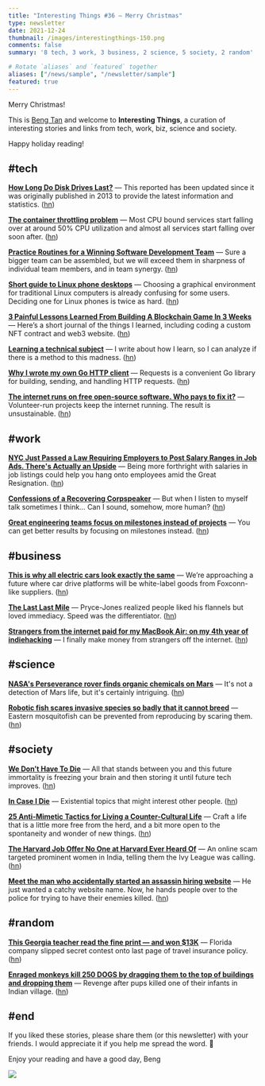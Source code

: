 ```yaml
---
title: "Interesting Things #36 — Merry Christmas"
type: newsletter
date: 2021-12-24
thumbnail: /images/interestingthings-150.png
comments: false
summary: '8 tech, 3 work, 3 business, 2 science, 5 society, 2 random'

# Rotate `aliases` and `featured` together
aliases: ["/news/sample", "/newsletter/sample"]
featured: true
---
```


Merry Christmas!

This is [Beng Tan](https://bengtan.com/about/) and welcome to **Interesting Things**, a curation of interesting stories and links from tech, work, biz, science and society.

Happy holiday reading!


## #tech

**[How Long Do Disk Drives Last?](https://www.backblaze.com/blog/how-long-do-disk-drives-last/?utm_source=bengtan.com/interesting-things/036)** — This reported has been updated since it was originally published in 2013 to provide the latest information and statistics. ([hn](https://news.ycombinator.com/item?id=29595674))

**[The container throttling problem](https://danluu.com/cgroup-throttling/?utm_source=bengtan.com/interesting-things/036)** — Most CPU bound services start falling over at around 50% CPU utilization and almost all services start falling over soon after. ([hn](https://news.ycombinator.com/item?id=29612278))

**[Practice Routines for a Winning Software Development Team](https://medium.com/@juarez.asf/practice-routines-for-a-winning-software-development-team-96b571a37dc9?utm_source=bengtan.com/interesting-things/036)** — Sure a bigger team can be assembled, but we will exceed them in sharpness of individual team members, and in team synergy. ([hn](https://news.ycombinator.com/item?id=29591708))

**[Short guide to Linux phone desktops](https://tuxphones.com/mobile-linux-phone-desktop-environments-de-comparison-interfaces/?utm_source=bengtan.com/interesting-things/036)** — Choosing a graphical environment for traditional Linux computers is already confusing for some users. Deciding one for Linux phones is twice as hard. ([hn](https://news.ycombinator.com/item?id=29615147))

**[3 Painful Lessons Learned From Building A Blockchain Game In 3 Weeks](https://medium.com/@tokenquest/how-i-built-a-blockchain-game-in-3-weeks-tools-3-painful-lessons-40eafb3faabe?utm_source=bengtan.com/interesting-things/036)** —  Here’s a short journal of the things I learned, including coding a custom NFT contract and web3 website. ([hn](https://news.ycombinator.com/item?id=29599204))

**[Learning a technical subject](http://muratbuffalo.blogspot.com/2021/12/learning-technical-subject.html?utm_source=bengtan.com/interesting-things/036)** — I write about how I learn, so I can analyze if there is a method to this madness. ([hn](https://news.ycombinator.com/item?id=29607721))

**[Why I wrote my own Go HTTP client](https://blog.carlmjohnson.net/post/2021/requests-golang-http-client/?utm_source=bengtan.com/interesting-things/036)** — Requests is a convenient Go library for building, sending, and handling HTTP requests. ([hn](https://news.ycombinator.com/item?id=29593822))

**[The internet runs on free open-source software. Who pays to fix it?](https://www.technologyreview.com/2021/12/17/1042692/log4j-internet-open-source-hacking/?utm_source=bengtan.com/interesting-things/036)** — Volunteer-run projects keep the internet running. The result is unsustainable. ([hn](https://news.ycombinator.com/item?id=29604901))


## #work

**[NYC Just Passed a Law Requiring Employers to Post Salary Ranges in Job Ads. There's Actually an Upside](https://www.inc.com/melissa-angell/new-nyc-law-will-require-employers-to-post-salaries.html?utm_source=bengtan.com/interesting-things/036)** — Being more forthright with salaries in job listings could help you hang onto employees amid the Great Resignation. ([hn](https://news.ycombinator.com/item?id=29595145))

**[Confessions of a Recovering Corpspeaker](https://damnoptimist.substack.com/p/confessions-of-a-recovering-corpspeaker?utm_source=bengtan.com/interesting-things/036)** — But when I listen to myself talk sometimes I think… Can I sound, somehow, more human? ([hn](https://news.ycombinator.com/item?id=29477418))

**[Great engineering teams focus on milestones instead of projects](https://www.rubick.com/milestones-not-projects/?utm_source=bengtan.com/interesting-things/036)** — You can get better results by focusing on milestones instead. ([hn](https://news.ycombinator.com/item?id=29598759))


## #business

**[This is why all electric cars look exactly the same](https://www.wired.co.uk/article/electric-car-design-engineering?utm_source=bengtan.com/interesting-things/036)** — We’re approaching a future where car drive platforms will be white-label goods from Foxconn-like suppliers. ([hn](https://news.ycombinator.com/item?id=29603588))

**[The Last Last Mile](https://www.profgalloway.com/the-last-last-mile/?utm_source=bengtan.com/interesting-things/036)** — Pryce-Jones realized people liked his flannels but loved immediacy. Speed was the differentiator. ([hn](https://news.ycombinator.com/item?id=29599352))

**[Strangers from the internet paid for my MacBook Air: on my 4th year of indiehacking](https://maxrozen.com/2021-strangers-paid-my-macbook?utm_source=bengtan.com/interesting-things/036)** — I finally make money from strangers off the internet. ([hn](https://news.ycombinator.com/item?id=29576748))


## #science

**[NASA's Perseverance rover finds organic chemicals on Mars](https://www.space.com/nasa-perseverance-rover-organics-mars?utm_source=bengtan.com/interesting-things/036)** — It's not a detection of Mars life, but it's certainly intriguing. ([hn](https://news.ycombinator.com/item?id=29586357))

**[Robotic fish scares invasive species so badly that it cannot breed](https://www.newscientist.com/article/2301562-robotic-fish-scares-invasive-species-so-badly-that-it-cannot-breed/?utm_source=bengtan.com/interesting-things/036)** — Eastern mosquitofish can be prevented from reproducing by scaring them. ([hn](https://news.ycombinator.com/item?id=29591797))


## #society

**[We Don’t Have To Die](https://www.overcomingbias.com/2021/12/we-dont-have-to-die.html?utm_source=bengtan.com/interesting-things/036)** — All that stands between you and this future immortality is freezing your brain and then storing it until future tech improves. ([hn](https://news.ycombinator.com/item?id=29596253))

**[In Case I Die](https://www.verekia.com/in-case-i-die?utm_source=bengtan.com/interesting-things/036)** — Existential topics that might interest other people. ([hn](https://news.ycombinator.com/item?id=29603808))

**[25 Anti-Mimetic Tactics for Living a Counter-Cultural Life](https://www.epsilontheory.com/25-anti-mimetic-tactics-for-living-a-counter-cultural-life/?utm_source=bengtan.com/interesting-things/036)** — Craft a life that is a little more free from the herd, and a bit more open to the spontaneity and wonder of new things. ([hn](https://news.ycombinator.com/item?id=29592786))

**[The Harvard Job Offer No One at Harvard Ever Heard Of](https://www.nytimes.com/2021/12/16/technology/harvard-job-scam-india.html?utm_source=bengtan.com/interesting-things/036)** — An online scam targeted prominent women in India, telling them the Ivy League was calling. ([hn](https://news.ycombinator.com/item?id=29579436))

**[Meet the man who accidentally started an assassin hiring website](https://www.theguardian.com/lifeandstyle/2021/dec/17/bob-innes-rent-a-hitman-assassin-services-website?utm_source=bengtan.com/interesting-things/036)** — He just wanted a catchy website name. Now, he hands people over to the police for trying to have their enemies killed. ([hn](https://news.ycombinator.com/item?id=29591148))


## #random

**[This Georgia teacher read the fine print — and won $13K](https://www.cbc.ca/radio/asithappens/as-it-happens-wednesday-edition-1.5045331/this-georgia-teacher-read-the-fine-print-and-won-13k-1.5045342?utm_source=bengtan.com/interesting-things/036)** — Florida company slipped secret contest onto last page of travel insurance policy. ([hn](https://news.ycombinator.com/item?id=29597272))

**[Enraged monkeys kill 250 DOGS by dragging them to the top of buildings and dropping them](https://www.dailymail.co.uk/news/article-10320853/Enraged-monkeys-kill-Indian-towns-entire-population-250-DOGS-throwing-heights.html?utm_source=bengtan.com/interesting-things/036)** — Revenge after pups killed one of their infants in Indian village. ([hn](https://news.ycombinator.com/item?id=29594896))


## #end

If you liked these stories, please share them (or this newsletter) with your friends. I would appreciate it if you help me spread the word. 🙏

Enjoy your reading and have a good day,
Beng

![](https://bengtan.com/images/portrait-40.png)

